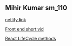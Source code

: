 ## Mihir Kumar sm_110

[netlify link](https://loving-lichterman-f26b1a.netlify.com/)

[Front end short vid](https://drive.google.com/open?id=1Ej1aSp21OnrWVP2p5ek6Vg5gz23xVmIN)

[React LifeCycle methods](https://drive.google.com/open?id=1AFE5tkM-iBDmyDbu9yOYp0PI4ROaQpip)
